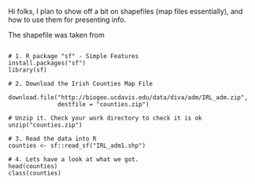 Hi folks,
I plan to show off a bit on shapefiles (map files essentially), and how to use them for presenting info.

The shapefile was taken from 
<pre><code>
# 1. R package "sf" - Simple Features 
install.packages("sf")
library(sf)

# 2. Download the Irish Counties Map File

download.file("http://biogeo.ucdavis.edu/data/diva/adm/IRL_adm.zip",
              destfile = "counties.zip")

# Unzip it. Check your work directory to check it is ok
unzip("counties.zip")

# 3. Read the data into R
counties <- sf::read_sf("IRL_adm1.shp")

# 4. Lets have a look at what we got.
head(counties)
class(counties)
</code></pre>

